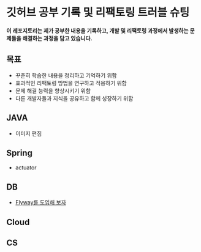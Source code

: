 # 깃허브 공부 기록 및 리팩토링 트러블 슈팅

**이 레포지토리는 제가 공부한 내용을 기록하고, 개발 및 리팩토링 과정에서 발생하는 문제들을 해결하는 과정을 담고 있습니다.**

## 목표

* 꾸준히 학습한 내용을 정리하고 기억하기 위함
* 효과적인 리팩토링 방법을 연구하고 적용하기 위함
* 문제 해결 능력을 향상시키기 위함
* 다른 개발자들과 지식을 공유하고 함께 성장하기 위함

## JAVA
* 이미지 편집

## Spring
* actuator

## DB
* [Flyway를 도입해 보자](https://github.com/seonhyeokjun/seonhyeokjun/blob/main/DB/Flyway.md)

## Cloud

## CS

